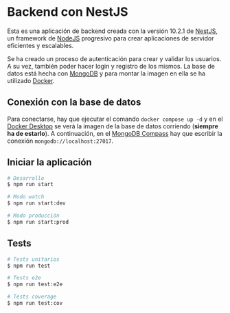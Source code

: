 # Backend con NestJS
Esta es una aplicación de backend creada con la versión 10.2.1 de [NestJS](https://nestjs.com/), un framework de [NodeJS](https://nodejs.org/en) progresivo para crear aplicaciones de servidor eficientes y escalables.

Se ha creado un proceso de autenticación para crear y validar los usuarios. A su vez, también poder hacer login y registro de los mismos. La base de datos está hecha con [MongoDB](https://www.mongodb.com/es) y para montar la imagen en ella se ha utilizado [Docker](https://www.docker.com).


## Conexión con la base de datos
Para conectarse, hay que ejecutar el comando `docker compose up -d` y en el [Docker Desktop](https://www.docker.com/products/docker-desktop) se verá la imagen de la base de datos corriendo (**siempre ha de estarlo**). A continuación, en el [MongoDB Compass](https://www.mongodb.com/products/tools/compass) hay que escribir la conexión `mongodb://localhost:27017`.

## Iniciar la aplicación

```bash
# Desarrollo
$ npm run start

# Modo watch
$ npm run start:dev

# Modo producción
$ npm run start:prod
```

## Tests

```bash
# Tests unitarios
$ npm run test

# Tests e2e
$ npm run test:e2e

# Tests coverage
$ npm run test:cov
```


